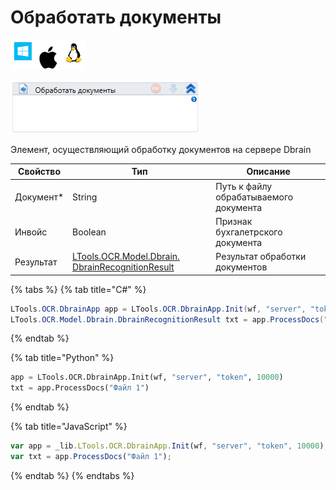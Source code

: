 # Обработать документы

![](<../../../../.gitbook/assets/image (100) (1) (10) (78).png>)

![](<../../../../.gitbook/assets/image (391).png>)

Элемент, осуществляющий обработку документов на сервере Dbrain

| Свойство   | Тип                                                                                      | Описание                               |
| ---------- | ---------------------------------------------------------------------------------------- | -------------------------------------- |
| Документ\* | String                                                                                   | Путь к файлу обрабатываемого документа |
| Инвойс     | Boolean                                                                                  | Признак бухгалетрского документа       |
| Результат  | [LTools.OCR.Model.Dbrain. DbrainRecognitionResult](datatypes/dbrainrecognitionresult.md) | Результат обработки документов         |

{% tabs %}
{% tab title="C#" %}
```csharp
LTools.OCR.DbrainApp app = LTools.OCR.DbrainApp.Init(wf, "server", "token", 10000);
LTools.OCR.Model.Dbrain.DbrainRecognitionResult txt = app.ProcessDocs("Файл 1");
```
{% endtab %}

{% tab title="Python" %}
```python
app = LTools.OCR.DbrainApp.Init(wf, "server", "token", 10000)
txt = app.ProcessDocs("Файл 1")
```
{% endtab %}

{% tab title="JavaScript" %}
```javascript
var app = _lib.LTools.OCR.DbrainApp.Init(wf, "server", "token", 10000);
var txt = app.ProcessDocs("Файл 1");
```
{% endtab %}
{% endtabs %}
